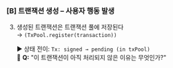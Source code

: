 ### [B] 트랜잭션 생성 – 사용자 행동 발생

3. 생성된 트랜잭션은 트랜잭션 풀에 저장된다  
   → `(TxPool.register(transaction))`

   ▶️ 상태 전이: `Tx: signed → pending (in txPool)`  
   💬 **Q:** "이 트랜잭션이 아직 처리되지 않은 이유는 무엇인가?"
